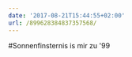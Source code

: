 ```yaml
---
date: '2017-08-21T15:44:55+02:00'
url: /899628384837357568/
---
```

#Sonnenfinsternis is mir zu '99
